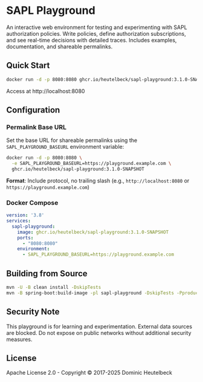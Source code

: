 # SAPL Playground

An interactive web environment for testing and experimenting with SAPL authorization policies. Write policies, define authorization subscriptions, and see real-time decisions with detailed traces. Includes examples, documentation, and shareable permalinks.

## Quick Start

```bash
docker run -d -p 8080:8080 ghcr.io/heutelbeck/sapl-playground:3.1.0-SNAPSHOT
```

Access at http://localhost:8080

## Configuration

### Permalink Base URL

Set the base URL for shareable permalinks using the `SAPL_PLAYGROUND_BASEURL` environment variable:

```bash
docker run -d -p 8080:8080 \
  -e SAPL_PLAYGROUND_BASEURL=https://playground.example.com \
  ghcr.io/heutelbeck/sapl-playground:3.1.0-SNAPSHOT
```

**Format**: Include protocol, no trailing slash (e.g., `http://localhost:8080` or `https://playground.example.com`)

### Docker Compose

```yaml
version: '3.8'
services:
  sapl-playground:
    image: ghcr.io/heutelbeck/sapl-playground:3.1.0-SNAPSHOT
    ports:
      - "8080:8080"
    environment:
      - SAPL_PLAYGROUND_BASEURL=https://playground.example.com
```

## Building from Source

```bash
mvn -U -B clean install -DskipTests
mvn -B spring-boot:build-image -pl sapl-playground -DskipTests -Pproduction
```

## Security Note

This playground is for learning and experimentation. External data sources are blocked. Do not expose on public networks without additional security measures.

## License

Apache License 2.0 - Copyright © 2017-2025 Dominic Heutelbeck